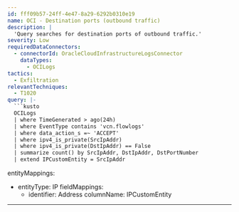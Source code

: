 ```yaml
---
id: fff09b57-24ff-4e47-8a29-6292b0310e19
name: OCI - Destination ports (outbound traffic)
description: |
  'Query searches for destination ports of outbound traffic.'
severity: Low
requiredDataConnectors:
  - connectorId: OracleCloudInfrastructureLogsConnector
    dataTypes:
      - OCILogs
tactics:
  - Exfiltration
relevantTechniques:
  - T1020
query: |-
  ```kusto
  OCILogs
  | where TimeGenerated > ago(24h)
  | where EventType contains 'vcn.flowlogs'
  | where data_action_s =~ 'ACCEPT'
  | where ipv4_is_private(SrcIpAddr)
  | where ipv4_is_private(DstIpAddr) == False
  | summarize count() by SrcIpAddr, DstIpAddr, DstPortNumber
  | extend IPCustomEntity = SrcIpAddr
  ```
entityMappings:
  - entityType: IP
    fieldMappings:
      - identifier: Address
        columnName: IPCustomEntity
---
```


